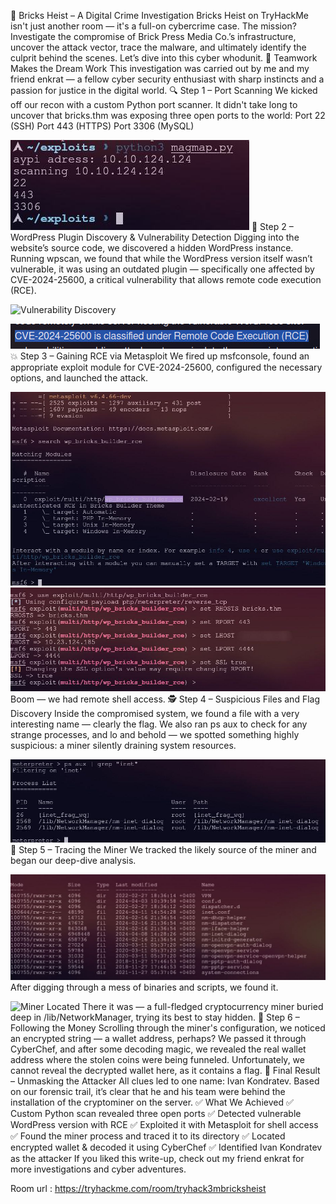 🚨 Bricks Heist – A Digital Crime Investigation
Bricks Heist on TryHackMe isn't just another room — it's a full-on cybercrime case. The mission? Investigate the compromise of Brick Press Media Co.’s infrastructure, uncover the attack vector, trace the malware, and ultimately identify the culprit behind the scenes. Let’s dive into this cyber whodunit.
👥 Teamwork Makes the Dream Work
This investigation was carried out by me and my friend enkrat — a fellow cyber security enthusiast  with sharp instincts and a passion for justice in the digital world.
🔍 Step 1 – Port Scanning
We kicked off our recon with a custom Python port scanner. It didn't take long to uncover that bricks.thm was exposing three open ports to the world:
Port 22 (SSH)
Port 443 (HTTPS)
Port 3306 (MySQL)

![Initial Port Scan](scan1.jpg) 
🧭 Step 2 – WordPress Plugin Discovery & Vulnerability Detection
Digging into the website’s source code, we discovered a hidden WordPress instance. Running wpscan, we found that while the WordPress version itself wasn’t vulnerable, it was using an outdated plugin — specifically one affected by CVE-2024-25600, a critical vulnerability that allows remote code execution (RCE).

![Vulnerability Discovery](vuln.jpg)

![Vulnerability Discovery](vuln3.jpg) 
💥 Step 3 – Gaining RCE via Metasploit
We fired up msfconsole, found an appropriate exploit module for CVE-2024-25600, configured the necessary options, and launched the attack.

![Metasploit Configuration](msf4.jpg) ![Launching the Exploit](msf5.jpg) 
Boom — we had remote shell access.
🕵️ Step 4 – Suspicious Files and Flag Discovery
Inside the compromised system, we found a file with a very interesting name — clearly the flag.
We also ran ps aux to check for any strange processes, and lo and behold — we spotted something highly suspicious: a miner silently draining system resources.

![Process List - Miner Detected](ps.jpg) 
🔎 Step 5 – Tracing the Miner
We tracked the likely source of the miner and began our deep-dive analysis.

![Suspicious Directory](susp.jpg) 
After digging through a mess of binaries and scripts, we found it.

![Miner Located](miner.jpg) 
There it was — a full-fledged cryptocurrency miner buried deep in /lib/NetworkManager, trying its best to stay hidden.
🧠 Step 6 – Following the Money
Scrolling through the miner's configuration, we noticed an encrypted string — a wallet address, perhaps?
We passed it through CyberChef, and after some decoding magic, we revealed the real wallet address where the stolen coins were being funneled.
Unfortunately, we cannot reveal the decrypted wallet here, as it contains a flag.
🎯 Final Result – Unmasking the Attacker
All clues led to one name: Ivan Kondratev. Based on our forensic trail, it’s clear that he and his team were behind the installation of the cryptominer on the server.
✅ What We Achieved
✅ Custom Python scan revealed three open ports
✅ Detected vulnerable WordPress version with RCE
✅ Exploited it with Metasploit for shell access
✅ Found the miner process and traced it to its directory
✅ Located encrypted wallet & decoded it using CyberChef
✅ Identified Ivan Kondratev as the attacker
If you liked this write-up, check out my friend enkrat for more investigations and cyber adventures.

Room url : https://tryhackme.com/room/tryhack3mbricksheist
